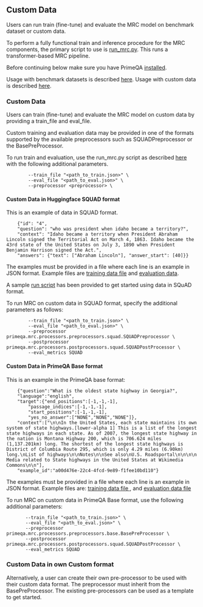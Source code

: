 ## Custom Data

Users can run train (fine-tune) and evaluate the MRC model on benchmark dataset or custom data. 

To perform a fully functional train and inference procedure for the MRC components, the primary script to use is [run_mrc.py](../../primeqa/mrc/run_mrc.py).  This runs a transformer-based MRC pipeline.

Before continuing below make sure you have PrimeQA [installed](../../README.md#Installation).

Usage with benchmark datasets is described [here](../../primeqa/mrc/README.md#example-usage).
Usage with custom data is described [here](./custom_data/).

### Custom Data
Users can train (fine-tune) and evaluate the MRC model on custom data by providing a train_file and eval_file. 

Custom training and evaluation data may be provided in one of the formats supported by the available preprocessors such as SQUADPreprocessor or the BasePreProcessor. 

To run train and evaluation, use the run_mrc.py script as described [here](../../primeqa/mrc/README.md#example-usage) with the following additional parameters. 

```shell
        --train_file "<path_to_train.json>" \
        --eval_file "<path_to_eval.json>" \
        --preprocessor <preprocessor> \
```

#### Custom Data in Huggingface SQUAD format

This is an example of data in SQUAD format. 

```shell
    {"id": "4", 
    "question": "who was president when idaho became a territory?", 
    "context": "Idaho became a territory when President Abraham Lincoln signed the Territorial Act on March 4, 1863. Idaho became the 43rd state of the United States on July 3, 1890 when President Benjamin Harrison signed the Act.", 
    "answers": {"text": ["Abraham Lincoln"], "answer_start": [40]}}
```

The examples must be provided in a file where each line is an example in JSON format.
Example files are [training data file](./custom_data/examples_train_squad.json) and [evaluation data](./custom_data/examples_eval_squad.json).

A sample [run script](run_mrc.sh) has been provided to get started using data in SQuAD format. 

To run MRC on custom data in SQUAD format, specify the additional parameters as follows:

```shell
        --train_file "<path_to_train.json>" \
        --eval_file "<path_to_eval.json>" \
        --preprocessor primeqa.mrc.processors.preprocessors.squad.SQUADPreprocessor \
        --postprocessor primeqa.mrc.processors.postprocessors.squad.SQUADPostProcessor \
        --eval_metrics SQUAD 
```

#### Custom Data in PrimeQA Base format

This is an example in the PrimeQA base format:
```shell
    {"question":"What is the oldest state highway in Georgia?",
    "language":"english",
    "target":{"end_positions":[-1,-1,-1],
        "passage_indices":[-1,-1,-1],
        "start_positions":[-1,-1,-1],
        "yes_no_answer":["NONE","NONE","NONE"]},
    "context":["\n\nIn the United States, each state maintains its own system of state highways.[lower-alpha 1] This is a list of the longest state highways in each state. As of 2007, the longest state highway in the nation is Montana Highway 200, which is 706.624 miles (1,137.201km) long. The shortest of the longest state highways is District of Columbia Route 295, which is only 4.29 miles (6.90km) long.\nList of highways\n\nNotes\n\nSee also\nU.S. Roadsportal\n\n\n\n Media related to State highways in the United States at Wikimedia Commons\n\n"],
    "example_id":"a00d476e-22c4-4fcd-9e89-f1fee10bd110"}
```
The examples must be provided in a file where each line is an example in JSON format.
Example files are: [training data file ](./custom_data/examples_train_base.json), and [evaluation data file](./custom_data/examples_eval_base.json)

To run MRC on custom data in PrimeQA Base format, use the following additional parameters:

```shell
       --train_file "<path_to_train.json>" \
       --eval_file "<path_to_eval.json>" \
       --preprocessor primeqa.mrc.processors.preprocessors.base.BasePreProcessor \
       --postprocessor primeqa.mrc.processors.postprocessors.squad.SQUADPostProcessor \
       --eval_metrics SQUAD 
```

### Custom Data in own Custom format

Alternatively, a user can create their own pre-processor to be used with their custom data format. The preprocessor must inherit from the BasePreProcessor. The existing pre-processors can be used as a template to get started.
